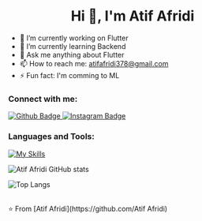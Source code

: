  <h1 align="center">Hi 👋, I'm Atif Afridi</h1>

- 🔭 I’m currently working on Flutter
- 🌱 I’m currently learning Backend
- 💬 Ask me anything about Flutter 
- 📫 How to reach me: atifafridi378@gmail.com
- ⚡ Fun fact: I'm comming to ML
  
### Connect with me:
<div id="badges">
  <a href="https://github.com/Atif Afridi">
    <img src="https://img.shields.io/badge/Github-white?style=for-the-badge&logo=Github&logoColor=black" alt="Github Badge"/>
  </a>
   <a href="https://www.instagram.com/atif.x.afridi/">
    <img src="https://img.shields.io/badge/Instagram-purple?style=for-the-badge&logo=instagram&logoColor=white" alt="Instagram Badge"/>
  </a>
</div>

### Languages and Tools:
[![My Skills](https://skillicons.dev/icons?i=flutter,dart,firebase,github,git,postman,cpp,linkedin,vscode,xd&perline=5)](https://skillicons.dev)

![Atif Afridi GitHub stats](https://github-readme-stats.vercel.app/api?username=AtifAfridi&show_icons=true&theme=dark)

![Top Langs](https://github-readme-stats.vercel.app/api/top-langs/?username=AtifAfridi&theme=dark)


<br>
⭐️ From [Atif Afridi](https://github.com/Atif Afridi)
